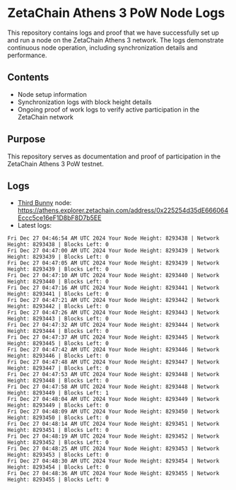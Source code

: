 # ZetaChain Athens 3 PoW Node Logs
This repository contains logs and proof that we have successfully set up and run a node on the ZetaChain Athens 3 network. The logs demonstrate continuous node operation, including synchronization details and performance.

## Contents
- Node setup information
- Synchronization logs with block height details
- Ongoing proof of work logs to verify active participation in the ZetaChain network

## Purpose
This repository serves as documentation and proof of participation in the ZetaChain Athens 3 PoW testnet.

## Logs

- [Third Bunny](https://thirdbunny.xyz/) node: https://athens.explorer.zetachain.com/address/0x225254d35dE666064Eccc5ce16eF1D8bF8D7b5EE
- Latest logs:
```
Fri Dec 27 04:46:54 AM UTC 2024 Your Node Height: 8293438 | Network Height: 8293438 | Blocks Left: 0
Fri Dec 27 04:47:00 AM UTC 2024 Your Node Height: 8293439 | Network Height: 8293439 | Blocks Left: 0
Fri Dec 27 04:47:05 AM UTC 2024 Your Node Height: 8293439 | Network Height: 8293439 | Blocks Left: 0
Fri Dec 27 04:47:10 AM UTC 2024 Your Node Height: 8293440 | Network Height: 8293440 | Blocks Left: 0
Fri Dec 27 04:47:16 AM UTC 2024 Your Node Height: 8293441 | Network Height: 8293441 | Blocks Left: 0
Fri Dec 27 04:47:21 AM UTC 2024 Your Node Height: 8293442 | Network Height: 8293442 | Blocks Left: 0
Fri Dec 27 04:47:26 AM UTC 2024 Your Node Height: 8293443 | Network Height: 8293443 | Blocks Left: 0
Fri Dec 27 04:47:32 AM UTC 2024 Your Node Height: 8293444 | Network Height: 8293444 | Blocks Left: 0
Fri Dec 27 04:47:37 AM UTC 2024 Your Node Height: 8293445 | Network Height: 8293445 | Blocks Left: 0
Fri Dec 27 04:47:42 AM UTC 2024 Your Node Height: 8293446 | Network Height: 8293446 | Blocks Left: 0
Fri Dec 27 04:47:48 AM UTC 2024 Your Node Height: 8293447 | Network Height: 8293447 | Blocks Left: 0
Fri Dec 27 04:47:53 AM UTC 2024 Your Node Height: 8293448 | Network Height: 8293448 | Blocks Left: 0
Fri Dec 27 04:47:58 AM UTC 2024 Your Node Height: 8293448 | Network Height: 8293449 | Blocks Left: 1
Fri Dec 27 04:48:04 AM UTC 2024 Your Node Height: 8293449 | Network Height: 8293449 | Blocks Left: 0
Fri Dec 27 04:48:09 AM UTC 2024 Your Node Height: 8293450 | Network Height: 8293450 | Blocks Left: 0
Fri Dec 27 04:48:14 AM UTC 2024 Your Node Height: 8293451 | Network Height: 8293451 | Blocks Left: 0
Fri Dec 27 04:48:19 AM UTC 2024 Your Node Height: 8293452 | Network Height: 8293452 | Blocks Left: 0
Fri Dec 27 04:48:25 AM UTC 2024 Your Node Height: 8293453 | Network Height: 8293453 | Blocks Left: 0
Fri Dec 27 04:48:30 AM UTC 2024 Your Node Height: 8293454 | Network Height: 8293454 | Blocks Left: 0
Fri Dec 27 04:48:36 AM UTC 2024 Your Node Height: 8293455 | Network Height: 8293455 | Blocks Left: 0
```
